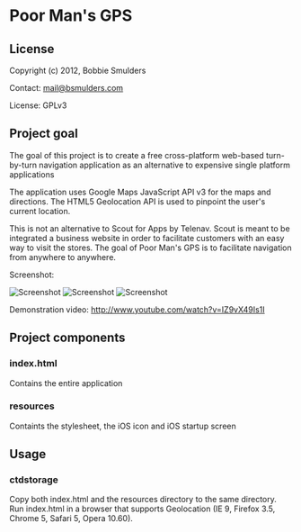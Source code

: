 # Poor Man's GPS

## License
Copyright (c) 2012, Bobbie Smulders

Contact: <mail@bsmulders.com>

License: GPLv3

## Project goal
The goal of this project is to create a free cross-platform web-based turn-by-turn navigation application as an alternative to expensive single platform applications

The application uses Google Maps JavaScript API v3 for the maps and directions. The HTML5 Geolocation API is used to pinpoint the user's current location.

This is not an alternative to Scout for Apps by Telenav. Scout is meant to be integrated a business website in order to facilitate customers with an easy way to visit the stores. The goal of Poor Man's GPS is to facilitate navigation from anywhere to anywhere.

Screenshot:

![Screenshot](PoorMansGPS/raw/master/screenshots/IMG_0710_small.png)
![Screenshot](PoorMansGPS/raw/master/screenshots/IMG_0712_small.png)
![Screenshot](PoorMansGPS/raw/master/screenshots/IMG_0713_small.png)

Demonstration video:
http://www.youtube.com/watch?v=IZ9vX49Is1I


## Project components
### index.html
Contains the entire application

### resources
Containts the stylesheet, the iOS icon and iOS startup screen

## Usage
### ctdstorage
Copy both index.html and the resources directory to the same directory. Run index.html in a browser that supports Geolocation (IE 9, Firefox 3.5, Chrome 5, Safari 5, Opera 10.60).